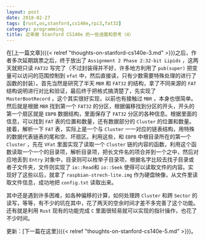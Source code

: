 ```yaml
---
layout: post
date: 2018-02-27
tags: [rust,os,stanford,cs140e,rpi3,fat32]
category: programming
title: 近来做 Stanford CS140e 的一些进展和思考（4）
---
```


在[上一篇文章]({{< relref "thoughts-on-stanford-cs140e-3.md" >}})之后，作者多次延期跳票之后，终于放出了 `Assignment 2 Phase 2:32-bit Lipids` ，这两天就把只读 `FAT32` 写完了（不过封装得并不好，许多地方利用了 `pub(super)` 把变量可以访问的范围控制到 `vfat` 中，然后直接读，只有少数需要特殊处理的进行了函数的封装）。首先当然是研究了半天 `MBR` 和 `FAT32` 的结构，拿了不同来源的 `FAT` 结构说明进行对比和验证，最后终于把格式搞清楚了，先实现了 `MasterBootRecord` ，这个其实很好实现，以前也有接触过 `MBR` ，本身也很简单。然后就是根据 `MBR` 找到第一个 `FAT32` 的分区，根据偏移找到分区的开头，开头的第一个扇区就是 `EBPB` 数据结构，里面保存了 `FAT32` 分区的各种信息。根据里面的信息，可以找到 `FAT` 表的位置和数量，还有数据部分的 `Cluster` 的位置和数量。接着，解析一下 `FAT` 表，实际上是一个与 `Cluster` 一一对应的链表结构，用特殊的数据代表链表的尾和空、坏扇区。利用这些，和 `EBPB` 中根目录所在的第一个 `Cluster` ，先在 `VFat` 里面实现了读取一个 `Cluster` 链的内容的函数，利用这个函数读取一个一个的目录项，解析目录项，把长文件名的项合并到一个之中，然后对应地丢到 `Entry` 对象中，目录则可以枚举子目录项，根据名字比较去找子目录或者子文件夹，文件则实现了 `io::Read`和 `io::Seek` 使得可以读取文件的内容。实现好了这些以后，就拿了 `raspbian-strech-lite.img` 作为硬盘映像，从文件里读取文件信息，成功地把 `config.txt` 读取出来。

其中还是遇到许多困难，如各种偏移的计算，如何处理跨 `Cluster` 和跨 `Sector` 的读写，等等，有不少的坑在其中，花了两天的空余时间才差不多完善了这个功能。还有就是利用 `Rust` 现有的功能完成 `C` 里面很轻易就可以实现的指针操作，也花了不少时间。

更新：[下一篇在这里]({{< relref "thoughts-on-stanford-cs140e-5.md" >}})。